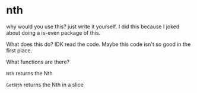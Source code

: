 # nth

why would you use this? just write it yourself. I did this because I joked about doing a is-even package of this.

What does this do? IDK read the code. Maybe this code isn't so good in the first place.

What functions are there?

`Nth` returns the Nth

`GetNth` returns the Nth in a slice
